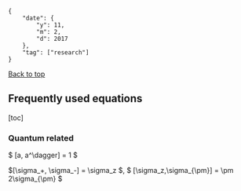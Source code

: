 ```noteinfo
{
	"date": {
		"y": 11,
		"m": 2,
		"d": 2017
	},
	"tag": ["research"]
}
```

[Back to top](#home)

## Frequently used equations

[toc]

### Quantum related

$ [a, a^\dagger] = 1 $

$[\sigma_+, \sigma_-] = \sigma_z $, $ [\sigma_z,\sigma_{\pm}] = \pm 2\sigma_{\pm} $

